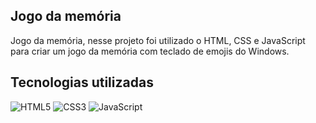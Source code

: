 ## Jogo da memória 
Jogo da memória, nesse projeto foi utilizado o HTML, CSS e JavaScript para criar um jogo da memória com teclado de emojis do Windows.

## Tecnologias utilizadas 

 ![HTML5](https://img.shields.io/badge/HTML5-E34F26?style=for-the-badge&logo=html5&logoColor=white) ![CSS3](https://img.shields.io/badge/CSS3-1572B6?style=for-the-badge&logo=css3&logoColor=white) ![JavaScript](https://img.shields.io/badge/JavaScript-F7DF1E?style=for-the-badge&logo=javascript&logoColor=black)


